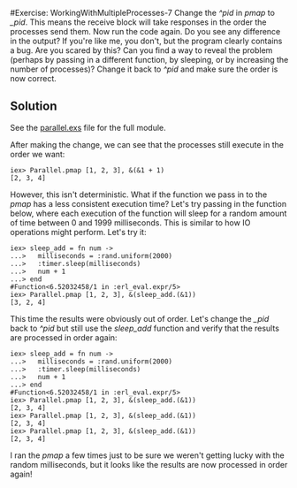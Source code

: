 #Exercise: WorkingWithMultipleProcesses-7
Change the *^pid* in *pmap* to *_pid*. This means the receive block will take responses in the order the processes send them. Now run the code again. Do you see any difference in the output? If you're like me, you don't, but the program clearly contains a bug. Are you scared by this? Can you find a way to reveal the problem (perhaps by passing in a different function, by sleeping, or by increasing the number of processes)? Change it back to *^pid* and make sure the order is now correct.

## Solution
See the [parallel.exs](./parallel.exs) file for the full module.

After making the change, we can see that the processes still execute in the order we want:
```
iex> Parallel.pmap [1, 2, 3], &(&1 + 1)
[2, 3, 4]
```

However, this isn't deterministic. What if the function we pass in to the *pmap* has a less consistent execution time? Let's try passing in the function below, where each execution of the function will sleep for a random amount of time between 0 and 1999 milliseconds. This is similar to how IO operations might perform. Let's try it:
```
iex> sleep_add = fn num ->
...>   milliseconds = :rand.uniform(2000)
...>   :timer.sleep(milliseconds)
...>   num + 1
...> end
#Function<6.52032458/1 in :erl_eval.expr/5>
iex> Parallel.pmap [1, 2, 3], &(sleep_add.(&1))
[3, 2, 4]
```

This time the results were obviously out of order. Let's change the *_pid* back to *^pid* but still use the *sleep_add* function and verify that the results are processed in order again:
```
iex> sleep_add = fn num ->
...>   milliseconds = :rand.uniform(2000)
...>   :timer.sleep(milliseconds)
...>   num + 1
...> end
#Function<6.52032458/1 in :erl_eval.expr/5>
iex> Parallel.pmap [1, 2, 3], &(sleep_add.(&1))
[2, 3, 4]
iex> Parallel.pmap [1, 2, 3], &(sleep_add.(&1))
[2, 3, 4]
iex> Parallel.pmap [1, 2, 3], &(sleep_add.(&1))
[2, 3, 4]
```
I ran the *pmap* a few times just to be sure we weren't getting lucky with the random milliseconds, but it looks like the results are now processed in order again!
